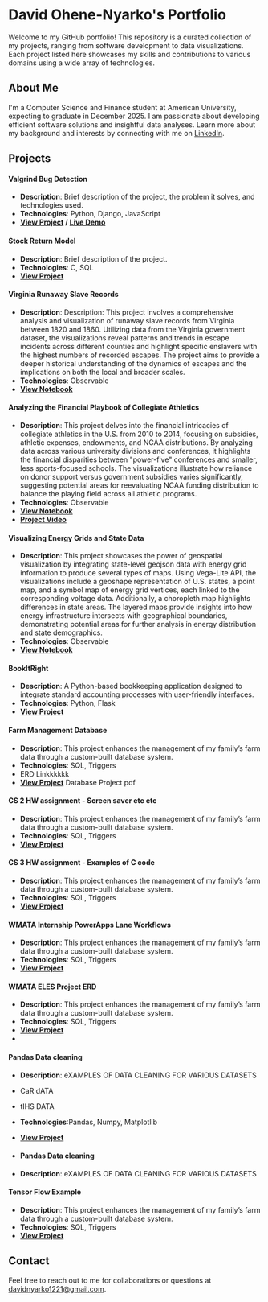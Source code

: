 # David Ohene-Nyarko's Portfolio

Welcome to my GitHub portfolio! This repository is a curated collection of my projects, ranging from software development to data visualizations. Each project listed here showcases my skills and contributions to various domains using a wide array of technologies.

## About Me

I'm a Computer Science and Finance student at American University, expecting to graduate in December 2025. I am passionate about developing efficient software solutions and insightful data analyses. Learn more about my background and interests by connecting with me on [LinkedIn](http://www.linkedin.com/in/david-ohene-nyarko-380007268).

## Projects

#### Valgrind Bug Detection
- **Description**: Brief description of the project, the problem it solves, and technologies used.
- **Technologies**: Python, Django, JavaScript
- **[View Project](GitHub_Link) / [Live Demo](Live_Demo_Link)**

#### Stock Return Model
- **Description**: Brief description of the project.
- **Technologies**: C, SQL
- **[View Project](GitHub_Link)**

#### Virginia Runaway Slave Records
- **Description**: Description: This project involves a comprehensive analysis and visualization of runaway slave records from Virginia between 1820 and 1860. Utilizing data from the Virginia government dataset, the visualizations reveal patterns and trends in escape incidents across different counties and highlight specific enslavers with the highest numbers of recorded escapes. The project aims to provide a deeper historical understanding of the dynamics of escapes and the implications on both the local and broader scales.
- **Technologies**: Observable
- **[View Notebook](https://observablehq.com/d/1b70354220e75e32)**

 #### Analyzing the Financial Playbook of Collegiate Athletics
- **Description**: This project delves into the financial intricacies of collegiate athletics in the U.S. from 2010 to 2014, focusing on subsidies, athletic expenses, endowments, and NCAA distributions. By analyzing data across various university divisions and conferences, it highlights the financial disparities between "power-five" conferences and smaller, less sports-focused schools. The visualizations illustrate how reliance on donor support versus government subsidies varies significantly, suggesting potential areas for reevaluating NCAA funding distribution to balance the playing field across all athletic programs.
- **Technologies**: Observable
- **[View Notebook](https://observablehq.com/d/cbd73d490244ddb7)**
- **[Project Video](https://www.veed.io/view/318e52e1-a956-4480-84ae-bcb2ee188714?panel=share)**

#### Visualizing Energy Grids and State Data
- **Description**: This project showcases the power of geospatial visualization by integrating state-level geojson data with energy grid information to produce several types of maps. Using Vega-Lite API, the visualizations include a geoshape representation of U.S. states, a point map, and a symbol map of energy grid vertices, each linked to the corresponding voltage data. Additionally, a choropleth map highlights differences in state areas. The layered maps provide insights into how energy infrastructure intersects with geographical boundaries, demonstrating potential areas for further analysis in energy distribution and state demographics.
- **Technologies**: Observable
- **[View Notebook](https://observablehq.com/d/9bf00035c53b602a)**

#### BookItRight
- **Description**: A Python-based bookkeeping application designed to integrate standard accounting processes with user-friendly interfaces.
- **Technologies**: Python, Flask
- **[View Project](GitHub_Link)**

#### Farm Management Database
- **Description**: This project enhances the management of my family’s farm data through a custom-built database system.
- **Technologies**: SQL, Triggers
- ERD Linkkkkkk
- **[View Project](GitHub_Link)** Database Project pdf

#### CS 2 HW assignment - Screen saver etc etc
- **Description**: This project enhances the management of my family’s farm data through a custom-built database system.
- **Technologies**: SQL, Triggers
- **[View Project](GitHub_Link)**

#### CS 3 HW assignment - Examples of C code
- **Description**: This project enhances the management of my family’s farm data through a custom-built database system.
- **Technologies**: SQL, Triggers
- **[View Project](GitHub_Link)**

#### WMATA Internship PowerApps Lane Workflows 
- **Description**: This project enhances the management of my family’s farm data through a custom-built database system.
- **Technologies**: SQL, Triggers
- **[View Project](GitHub_Link)**

#### WMATA ELES Project ERD
- **Description**: This project enhances the management of my family’s farm data through a custom-built database system.
- **Technologies**: SQL, Triggers
- **[View Project](GitHub_Link)**
- 
#### Pandas Data cleaning
- **Description**: eXAMPLES OF DATA CLEANING FOR VARIOUS DATASETS
- CaR dATA
- tIHS DATA
- **Technologies**:Pandas, Numpy, Matplotlib
- **[View Project](GitHub_Link)**

- #### Pandas Data cleaning
- **Description**: eXAMPLES OF DATA CLEANING FOR VARIOUS DATASETS

#### Tensor Flow Example
- **Description**: This project enhances the management of my family’s farm data through a custom-built database system.
- **Technologies**: SQL, Triggers
- **[View Project](GitHub_Link)**

## Contact

Feel free to reach out to me for collaborations or questions at [davidnyarko1221@gmail.com](mailto:davidnyarko1221@gmail.com).

